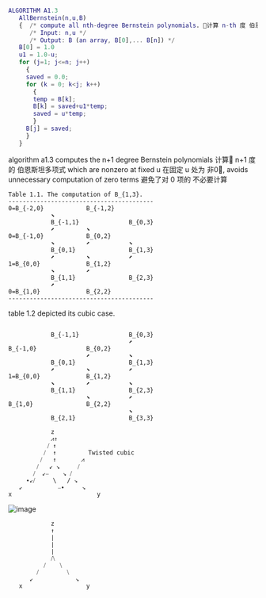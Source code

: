 ``` Matlab
ALGORITHM A1.3
   AllBernstein(n,u,B)
   {  /* compute all nth-degree Bernstein polynomials. 🧮计算 n-th 度 伯恩斯坦多项式 */
      /* Input: n,u */
      /* Output: B (an array, B[0],... B[n]) */
   B[0] = 1.0
   u1 = 1.0-u;
   for (j=1; j<=n; j++)
     {
     saved = 0.0;
     for (k = 0; k<j; k++)
       {
       temp = B[k];
       B[k] = saved+u1*temp;
       saved = u*temp;
       }
     B[j] = saved;
     }
   }
``` 
algorithm a1.3 computes the n+1 degree Bernstein polynomials 计算🧮 n+1 度的 伯恩斯坦多项式 which are nonzero at fixed u 在固定 u 处为 非0⃣️, avoids unnecessary computation of zero terms 避免了对 0 项的 不必要计算

```
Table 1.1. The computation of B_{1,3}.
-----------------------------------------
0=B_{-2,0}            B_{-1,2}
            ⬊
            B_{-1,1}              B_{0,3}
            ⬈         ⬊
0=B_{-1,0}            B_{0,2}
            ⬊         ⬈           ⬊
            B_{0,1}               B_{1,3}
            ⬈         ⬊           ⬈
1=B_{0,0}             B_{1,2}
            ⬊         ⬈
            B_{1,1}               B_{2,3}
            ⬈
0=B_{1,0}             B_{2,2}
-----------------------------------------
```
table 1.2 depicted its cubic case.

```

            B_{-1,1}              B_{0,3}
                                  ⬈
B_{-1,0}              B_{0,2}
                      ⬈           ⬊
            B_{0,1}               B_{1,3}
            ⬈         ⬊           ⬈
1=B_{0,0}             B_{1,2}
            ⬊         ⬈           ⬊
            B_{1,1}               B_{2,3}
                      ⬊           ⬈
B_{1,0}               B_{2,2}
                                  ⬊
            B_{2,1}               B_{3,3}

```

```
            z
            ⩘↑
           ⧸ ↑
          ⧸  ↑         Twisted cubic
         ⧸   ↑       ⩘
        ⧸   ↙︎ ↘︎     ⧸
       ⧸  ↙︎⎯    ↘︎ ⧸
     ∙↙︎⧸     \   / ↘︎
   ↙︎          ⎯∙     ↘︎
x                        y
```

![image](https://github.com/ChenxingWang93/ComputationalGeometry/assets/31954987/b20df49e-cf22-4da2-b012-1692b4f1a3bc)

```
            z
            ↑
            ∣
            ∣
            ∣
            ⧸⧹
          ⧸    ⧹
        ⧸        ⧹
      ↙︎            ↘︎
   x                  y
```
